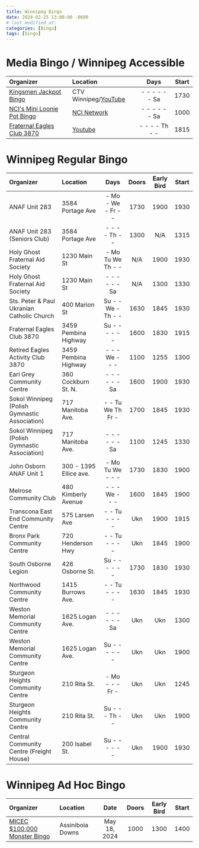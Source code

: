 ```yaml
---
title: Winnipeg Bingo
date: 2024-02-25 13:00:00 -0600
# last_modified_at: 
categories: [Bingo]
tags: [bingo]
---
```


# Media Bingo / Winnipeg Accessible

| Organizer | Location | Days | Start |
| :- | :- | :-: | :-: |
|[Kingsmen Jackpot Bingo](https://www.kinsmenjackpotbingo.com/) | CTV Winnipeg/[YouTube](https://www.youtube.com/user/Kinsmenjackpotbingo/live) | \- \- \- \- \- \- Sa | 1730 |
|[NCI's Mini Loonie Pot Bingo](https://www.ncifm.com/bingo/) | [NCI Network](https://www.ncifm.com/network-map/)| \- \- \- \- \- \- Sa | 1000 |
|[Fraternal Eagles Club 3870](https://www.eagles3870.com/bingo/) | [Youtube](https://www.youtube.com/@EaglesMediabingo/streams) | \- \- \- \- Th \- \- | 1815 |

# Winnipeg Regular Bingo

| Organizer | Location | Days | Doors | Early Bird | Start |
| :- | :- | :-: | :-: | :--: | :-: |
| ANAF Unit 283 | 3584 Portage Ave | \- Mo \- We \- Fr \- \- | 1730 | 1900 | 1930 |
| ANAF Unit 283 (Seniors Club) | 3584 Portage Ave | \- \- \- \- Th \- \- | 1300 | N/A | 1315 |
| Holy Ghost Fraternal Aid Society | 1230 Main St | \- Mo Tu We Th \- \- | N/A | 1900 | 1930 |
| Holy Ghost Fraternal Aid Society | 1230 Main St | \- \- \- \- \- \- Sa | N/A | 1300 | 1330 |
| Sts. Peter & Paul Ukranian Catholic Church | 400 Marion St | Su \- \- We \- Th \- \- | 1630 | 1845 | 1930 |
| Fraternal Eagles Club 3870 | 3459 Pembina Highway | Su \- \- \- \- \- \- | 1600 | 1830 | 1915 |
| Retired Eagles Activity Club 3870 | 3459 Pembina Highway | \- \- \- We \- \- \- | 1100 | 1255 | 1300 |
| Earl Grey Community Centre | 360 Cockburn St. N. | \- \- \- \- \- \- Sa | 1600 | 1900 | 1930 |
| Sokol Winnipeg (Polish Gymnastic Association) | 717 Manitoba Ave. | \- \- Tu We Th Fr \- | 1700 | 1845 | 1930 |
| Sokol Winnipeg (Polish Gymnastic Association) | 717 Manitoba Ave. | \- \- \- \- \- \- Sa | 1100 | 1245 | 1330 |
| John Osborn ANAF Unit 1 | 300 - 1395 Ellice ave. | \- Mo Tu We \- \- \- | 1730 | 1830 | 1900 |
| Melrose Community Club | 480 Kimberly Avenue | \- \- \- We \- \- \- | 1600 | 1845 | 1900 |
| Transcona East End Community Centre | 575 Larsen Ave | \- \- Tu \- \- \- \- | Ukn | 1900 | 1915 |
| Bronx Park Community Centre | 720 Henderson Hwy | \- \- Tu \- \- \- \- | Ukn | 1845 | 1900 |
| South Osborne Legion | 426 Osborne St. | Su \- \- \- \- \- \- | 1730 | 1830 | 1930 |
| Northwood Community Centre | 1415 Burrows Ave. | \- \- Tu \- \- \- \- | 1630 | 1845 | 1930 |
| Weston Memorial Community Centre | 1625 Logan Ave. | \- \- \- \- \- \- Sa | Ukn | Ukn | 1300 |
| Weston Memorial Community Centre | 1625 Logan Ave. | Su \- \- \- \- \- \- | Ukn | Ukn | 1900 |
| Sturgeon Heights Community Centre | 210 Rita St. | \- Mo \- \- \- Fr \- | Ukn | Ukn | 1245 |
| Sturgeon Heights Community Centre | 210 Rita St. | Su \- \- \- Th \- \- | Ukn | Ukn | 1900 |
| Central Community Centre (Freight House) | 200 Isabel St. | Su \- \- \- \- \- \- | Ukn | 1900 | 1930 |

# Winnipeg Ad Hoc Bingo

| Organizer | Location | Date | Doors | Early Bird | Start |
| :- | :- | :-: | :-: | :--: | :-: |
| [MICEC $100,000 Monster Bingo](https://www.micec.com/monster-bingo) | Assiniboia Downs | May 18, 2024 | 1000 | 1300 | 1400 |

